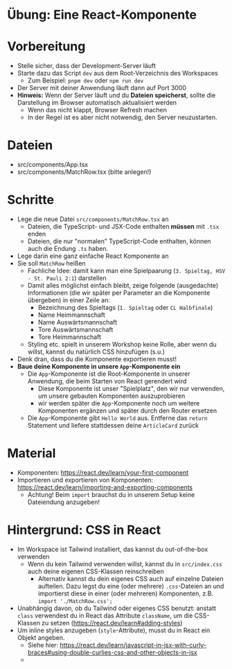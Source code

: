 # Übung: Eine React-Komponente

# Vorbereitung

- Stelle sicher, dass der Development-Server läuft
- Starte dazu das Script `dev` aus dem Root-Verzeichnis des Workspaces
    - Zum Beispiel: `pnpm dev` oder `npm run dev`
- Der Server mit deiner Anwendung läuft dann auf Port 3000
- **Hinweis:** Wenn der Server läuft und du **Dateien speicherst**, sollte die Darstellung im Browser automatisch aktualisiert werden
    - Wenn das nicht klappt, Browser Refresh machen
    - In der Regel ist es aber nicht notwendig, den Server neuzustarten.

# Dateien

- src/components/App.tsx
- src/components/MatchRow.tsx (bitte anlegen!)

# Schritte

- Lege die neue Datei `src/components/MatchRow.tsx` an
    - Dateien, die TypeScript- und JSX-Code enthalten **müssen** mit `.tsx` enden
    - Dateien, die nur "normalen" TypeScript-Code enthalten, können auch die Endung `.ts` haben.
- Lege darin eine ganz einfache React Komponente an
- Sie soll `MatchRow` heißen
    - Fachliche Idee: damit kann man eine Spielpaarung (`3. Spieltag, HSV - St. Pauli 2:1`) darstellen
    - Damit alles möglichst einfach bleibt, zeige folgende (ausgedachte) Informationen (die wir später per Parameter an die Komponente übergeben) in einer Zeile an:
        - Bezeichnung des Spieltags (`1. Spieltag` oder `CL Halbfinale`) 
        - Name Heimmannschaft
        - Name Auswärtsmannschaft
        - Tore Auswärtsmannschaft
        - Tore Heimmannschaft
    - Styling etc. spielt in unserem Workshop keine Rolle, aber wenn du willst, kannst du natürlich CSS hinzufügen (s.u.)
- Denk dran, dass du die Komponente exportieren musst!
- **Baue deine Komponente in unsere `App`-Komponente ein**
    - Die `App`-Komponente ist die Root-Komponente in unserer Anwendung, die beim Starten von React gerendert wird
        - Diese Komponente ist unser "Spielplatz", den wir nur verwenden, um unsere gebauten Komponenten auszuprobieren
        - wir werden später die `App`-Komponente noch um weitere Komponenten ergänzen und später durch den Router ersetzen
    - Die `App`-Komponente gibt `Hello World` aus. Entferne das `return` Statement und liefere stattdessen deine `ArticleCard` zurück

# Material

- Komponenten: https://react.dev/learn/your-first-component
- Importieren und exportieren von Komponenten: https://react.dev/learn/importing-and-exporting-components
  - Achtung! Beim `import` brauchst du in unserem Setup keine Dateiendung anzugeben!

# Hintergrund: CSS in React
- Im Workspace ist Tailwind installiert, das kannst du out-of-the-box verwenden
    - Wenn du kein Tailwind verwenden willst, kannst du in `src/index.css` auch deine eigenen CSS-Klassen reinschreiben
      - Alternativ kannst du dein eigenes CSS auch auf einzelne Dateien aufteilen. Dazu legst du eine (oder mehrere) `.css`-Dateien an und importierst diese in einer (oder mehreren) Komponenten, z.B. `import './MatchRow.css';`
- Unabhängig davon, ob du Tailwind oder eigenes CSS benutzt: anstatt `class` verwendest du in React das Attribute `className`, um die CSS-Klassen zu setzen (https://react.dev/learn#adding-styles)
- Um inline styles anzugeben (`style`-Attribute), musst du in React ein Objekt angeben.
    - Siehe hier: https://react.dev/learn/javascript-in-jsx-with-curly-braces#using-double-curlies-css-and-other-objects-in-jsx
    - 
